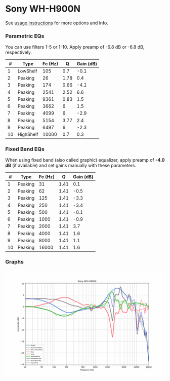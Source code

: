 # Sony WH-H900N
See [usage instructions](https://github.com/jaakkopasanen/AutoEq#usage) for more options and info.

### Parametric EQs
You can use filters 1-5 or 1-10. Apply preamp of -6.8 dB or -6.8 dB, respectively.

|   # | Type      |   Fc (Hz) |    Q |   Gain (dB) |
|-----|-----------|-----------|------|-------------|
|   1 | LowShelf  |       105 | 0.7  |        -0.1 |
|   2 | Peaking   |        26 | 1.78 |         0.4 |
|   3 | Peaking   |       174 | 0.66 |        -4.1 |
|   4 | Peaking   |      2541 | 2.52 |         6.6 |
|   5 | Peaking   |      9361 | 0.83 |         1.5 |
|   6 | Peaking   |      3662 | 6    |         1.5 |
|   7 | Peaking   |      4099 | 6    |        -2.9 |
|   8 | Peaking   |      5154 | 3.77 |         2.4 |
|   9 | Peaking   |      6497 | 6    |        -2.3 |
|  10 | HighShelf |     10000 | 0.7  |         0.3 |

### Fixed Band EQs
When using fixed band (also called graphic) equalizer, apply preamp of **-4.0 dB** (if available) and set gains manually with these parameters.

|   # | Type    |   Fc (Hz) |    Q |   Gain (dB) |
|-----|---------|-----------|------|-------------|
|   1 | Peaking |        31 | 1.41 |         0.1 |
|   2 | Peaking |        62 | 1.41 |        -0.5 |
|   3 | Peaking |       125 | 1.41 |        -3.3 |
|   4 | Peaking |       250 | 1.41 |        -3.4 |
|   5 | Peaking |       500 | 1.41 |        -0.1 |
|   6 | Peaking |      1000 | 1.41 |        -0.9 |
|   7 | Peaking |      2000 | 1.41 |         3.7 |
|   8 | Peaking |      4000 | 1.41 |         1.6 |
|   9 | Peaking |      8000 | 1.41 |         1.1 |
|  10 | Peaking |     16000 | 1.41 |         1.6 |

### Graphs
![](./Sony%20WH-H900N.png)
